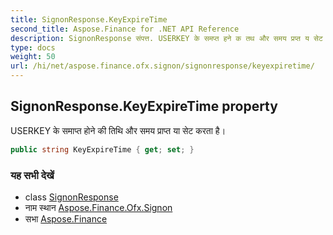 ```yaml
---
title: SignonResponse.KeyExpireTime
second_title: Aspose.Finance for .NET API Reference
description: SignonResponse संपत्त. USERKEY के समप्त हने क तथ और समय प्रप्त य सेट करत है
type: docs
weight: 50
url: /hi/net/aspose.finance.ofx.signon/signonresponse/keyexpiretime/
---
```

## SignonResponse.KeyExpireTime property

USERKEY के समाप्त होने की तिथि और समय प्राप्त या सेट करता है।

```csharp
public string KeyExpireTime { get; set; }
```

### यह सभी देखें

* class [SignonResponse](../)
* नाम स्थान [Aspose.Finance.Ofx.Signon](../../signonresponse/)
* सभा [Aspose.Finance](../../../)


